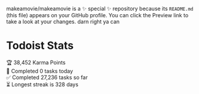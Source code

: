 makeamovie/makeamovie is a ✨ special ✨ repository because its `README.md` (this file) appears on your GitHub profile.
You can click the Preview link to take a look at your changes. darn right ya can

# Todoist Stats

<!-- TODO-IST:START -->
🏆  38,452 Karma Points           
🌸  Completed 0 tasks today           
✅  Completed 27,236 tasks so far           
⏳  Longest streak is 328 days
<!-- TODO-IST:END -->